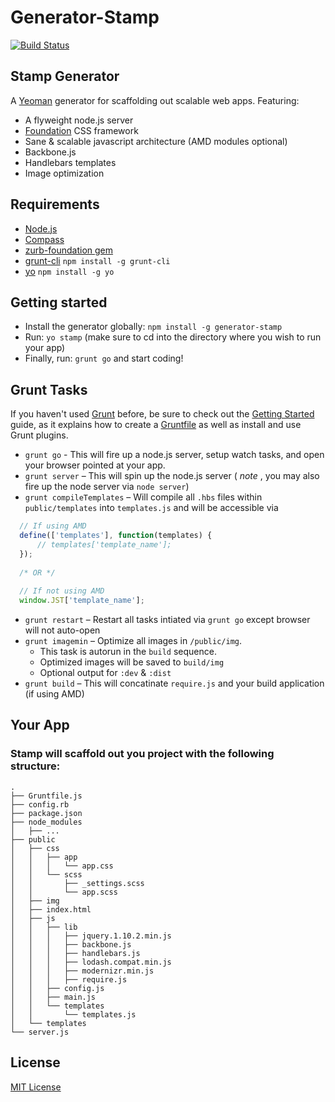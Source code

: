 # Generator-Stamp
[![Build Status](https://secure.travis-ci.org/kyledetella/generator-stamp.png?branch=master)](https://travis-ci.org/kyledetella/generator-stamp)

## Stamp Generator
  A [Yeoman](http://yeoman.io) generator for scaffolding out scalable web apps. Featuring:
  + A flyweight node.js server
  + [Foundation](http://foundation.zurb.com) CSS framework
  + Sane & scalable javascript architecture (AMD modules optional)
  + Backbone.js
  + Handlebars templates
  + Image optimization

## Requirements
  + [Node.js](http://nodejs.org)
  + [Compass](http://compass-style.org/)
  + [zurb-foundation gem](http://foundation.zurb.com/docs/sass.html)
  + [grunt-cli](http://gruntjs.com/getting-started) `npm install -g grunt-cli`
  + [yo](https://github.com/yeoman/yo) `npm install -g yo`

## Getting started
  + Install the generator globally: `npm install -g generator-stamp`
  + Run: `yo stamp` (make sure to cd into the directory where you wish to run your app)
  + Finally, run: `grunt go` and start coding!

## Grunt Tasks
If you haven't used [Grunt](http://gruntjs.com/) before, be sure to check out the [Getting Started](http://gruntjs.com/getting-started) guide, as it explains how to create a [Gruntfile](http://gruntjs.com/sample-gruntfile) as well as install and use Grunt plugins.

  + `grunt go` - This will fire up a node.js server, setup watch tasks, and open your browser pointed at your app. 
  + `grunt server` – This will spin up the node.js server ( *note* , you may also fire up the node server via `node server`)  
  + `grunt compileTemplates` – Will compile all `.hbs` files within `public/templates` into `templates.js` and will be accessible via
``` js
  // If using AMD
  define(['templates'], function(templates) {
      // templates['template_name'];
  });
  
  /* OR */
  
  // If not using AMD
  window.JST['template_name'];
```
  + `grunt restart` – Restart all tasks intiated via `grunt go` except browser will not auto-open
  + `grunt imagemin` – Optimize all images in `/public/img`.
      - This task is autorun in the `build` sequence.  
      - Optimized images will be saved to `build/img`  
      - Optional output for `:dev` & `:dist`
  + `grunt build` – This will concatinate `require.js` and your build application (if using AMD)
  
## Your App
### Stamp will scaffold out you project with the following structure:

``` unicode
.
├── Gruntfile.js
├── config.rb
├── package.json
├── node_modules
│   ├── ...
├── public
│   ├── css
│   │   ├── app
│   │   │   └── app.css
│   │   └── scss
│   │       ├── _settings.scss
│   │       └── app.scss
│   ├── img
│   ├── index.html
│   ├── js
│   │   ├── lib
│   │   │   ├── jquery.1.10.2.min.js
│   │   │   ├── backbone.js
│   │   │   ├── handlebars.js
│   │   │   ├── lodash.compat.min.js
│   │   │   ├── modernizr.min.js
│   │   │   ├── require.js
│   │   ├── config.js
│   │   ├── main.js
│   │   └── templates
│   │       └── templates.js
│   └── templates
└── server.js

```

## License
[MIT License](http://en.wikipedia.org/wiki/MIT_License)
